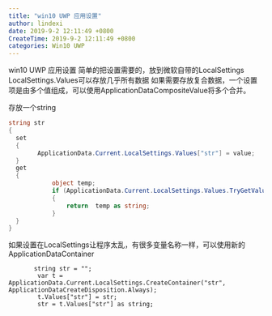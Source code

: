 ```yaml
---
title: "win10 UWP 应用设置"
author: lindexi
date: 2019-9-2 12:11:49 +0800
CreateTime: 2019-9-2 12:11:49 +0800
categories: Win10 UWP
---
```


win10 UWP 应用设置 简单的把设置需要的，放到微软自带的LocalSettings LocalSettings.Values可以存放几乎所有数据 如果需要存放复合数据，一个设置项是由多个值组成，可以使用ApplicationDataCompositeValue将多个合并。

<!--more-->





<div id="toc"></div>

存放一个string

```csharp
string str
{
  set
  {
        ApplicationData.Current.LocalSettings.Values["str"] = value;
  }
  get
  {
            object temp;
            if (ApplicationData.Current.LocalSettings.Values.TryGetValue("width", out temp))
            {
                return  temp as string;
            }
  }
}
```

如果设置在LocalSettings让程序太乱，有很多变量名称一样，可以使用新的ApplicationDataContainer

           string str = "";
            var t = ApplicationData.Current.LocalSettings.CreateContainer("str", ApplicationDataCreateDisposition.Always);
            t.Values["str"] = str;
            str = t.Values["str"] as string;
 ```
 




